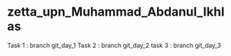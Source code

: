 # zetta_upn_Muhammad_Abdanul_Ikhlas

Task 1 : branch git_day_1
Task 2 : branch git_day_2
task 3 : branch git_day_3
